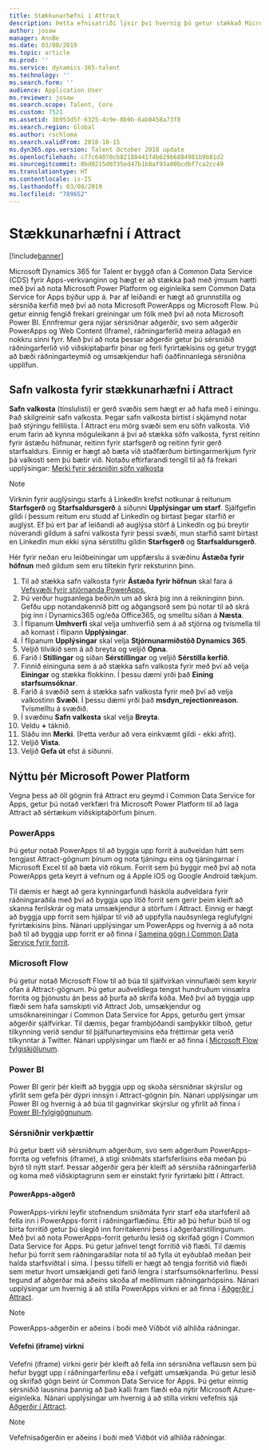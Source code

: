 ```yaml
---
title: Stækkunarhæfni í Attract
description: Þetta efnisatriði lýsir því hvernig þú getur stækkað Microsoft Dynamics 365 for Talent - Attract-forritið með því að nota Microsoft Power platform.
author: josaw
manager: AnnBe
ms.date: 03/08/2019
ms.topic: article
ms.prod: ''
ms.service: dynamics-365-talent
ms.technology: ''
ms.search.form: ''
audience: Application User
ms.reviewer: josaw
ms.search.scope: Talent, Core
ms.custom: 7521
ms.assetid: 3b953d5f-6325-4c9e-8b9b-6ab0458a73f8
ms.search.region: Global
ms.author: rschloma
ms.search.validFrom: 2018-10-15
ms.dyn365.ops.version: Talent October 2018 update
ms.openlocfilehash: c77c64070cb82180441f4b629b6884981b9b81d2
ms.sourcegitcommit: 0bd0215d0735ed47b1b8af93a80bcdbf7ca2cc49
ms.translationtype: HT
ms.contentlocale: is-IS
ms.lasthandoff: 03/08/2019
ms.locfileid: "789652"
---
```

# <a name="extensibility-in-attract"></a>Stækkunarhæfni í Attract

[!include[banner](../includes/banner.md)]

Microsoft Dynamics 365 for Talent er byggð ofan á Common Data Service (CDS) fyrir Apps-verkvanginn og hægt er að stækka það með ýmsum hætti með því að nota Microsoft Power Platform og eiginleika sem Common Data Service for Apps býður upp á. Þar af leiðandi er hægt að grunnstilla og sérsníða kerfið með því að nota Microsoft PowerApps og Microsoft Flow. Þú getur einnig fengið frekari greiningar um fólk með því að nota Microsoft Power BI. Ennfremur gera nýjar sérsniðnar aðgerðir, svo sem aðgerðir PowerApps og Web Content (Iframe), ráðningarferlið meira aðlagað en nokkru sinni fyrr. Með því að nota þessar aðgerðir getur þú sérsniðið ráðningarferlið við viðskiptaþarfir þínar og ferli fyrirtækisins og getur tryggt að bæði ráðningarteymið og umsækjendur hafi óaðfinnanlega sérsniðna upplifun.

## <a name="extending-option-sets-in-attract"></a>Safn valkosta fyrir stækkunarhæfni í Attract

**Safn valkosta** (tínslulisti) er gerð svæðis sem hægt er að hafa með í einingu. Það skilgreinir safn valkosta. Þegar safn valkosta birtist í skjámynd notar það stýringu fellilista.  Í Attract eru mörg svæði sem eru söfn valkosta.  Við erum farin að kynna möguleikann á því að stækka söfn valkosta, fyrst reitinn fyrir ástæðu höfnunar, reitinn fyrir starfsgerð og reitinn fyrir gerð starfsaldurs.   Einnig er hægt að bæta við staðfærðum birtingarmerkjum fyrir þá valkosti sem þú bætir við.  Notaðu eftirfarandi tengil til að fá frekari upplýsingar: [Merki fyrir sérsniðin söfn valkosta](https://docs.microsoft.com/en-us/poweapps/developer/common-data-service/customize-labels-suport-multiple-languages)

> [!NOTE]
> Virknin fyrir auglýsingu starfs á LinkedIn krefst notkunar á reitunum **Starfsgerð** og **Starfsaldursgerð** á síðunni **Upplýsingar um starf**. Sjálfgefin gildi í þessum reitum eru studd af LinkedIn og birtast þegar starfið er auglýst. Ef þú ert þar af leiðandi að auglýsa störf á LinkedIn og þú breytir núverandi gildum á safni valkosta fyrir þessi svæði, mun starfið samt birtast en LinkedIn mun ekki sýna sérstilltu gildin **Starfsgerð** og **Starfsaldursgerð**.  

Hér fyrir neðan eru leiðbeiningar um uppfærslu á svæðinu **Ástæða fyrir höfnun** með gildum sem eru tiltekin fyrir reksturinn þinn.  

1. Til að stækka safn valkosta fyrir **Ástæða fyrir höfnun** skal fara á [Vefsvæði fyrir stjórnanda PowerApps.](Https://admin.powerapps.microsoft.com)
2. Þú verður hugsanlega beðin/n um að skrá þig inn á reikninginn þinn. Gefðu upp notandakennið þitt og aðgangsorð sem þú notar til að skrá þig inn í Dynamics365 og/eða Office365, og smelltu síðan á **Næsta**.
3. Í flipanum **Umhverfi** skal velja umhverfið sem á að stjórna og tvísmella til að komast í flipann **Upplýsingar**.
4. Í flipanum **Upplýsingar** skal velja **Stjórnunarmiðstöð Dynamics 365**.
5. Veljið tilvikið sem á að breyta og veljið **Opna**.
6. Farið í **Stillingar** og síðan **Sérstillingar** og veljið **Sérstilla kerfið**.
7. Finnið eininguna sem á að stækka safn valkosta fyrir með því að velja **Einingar** og stækka flokkinn. Í þessu dæmi yrði það **Eining starfsumsóknar**.
8. Farið á svæðið sem á stækka safn valkosta fyrir með því að velja valkostinn **Svæði**. Í þessu dæmi yrði það **msdyn_rejectionreason**. Tvísmelltu á svæðið.
9. Í svæðinu **Safn valkosta** skal velja **Breyta**.
10. Veldu **+** táknið.
11. Sláðu inn **Merki**.  (Þetta verður að vera einkvæmt gildi - ekki afrit).
12. Veljið **Vista**.
13. Veljið **Gefa út** efst á síðunni.

## <a name="take-advantage-of-the-microsoft-power-platform"></a>Nýttu þér Microsoft Power Platform 

Vegna þess að öll gögnin frá Attract eru geymd í Common Data Service for Apps, getur þú notað verkfæri frá Microsoft Power Platform til að laga Attract að sértækum viðskiptaþörfum þínum.

### <a name="powerapps"></a>PowerApps

Þú getur notað PowerApps til að byggja upp forrit á auðveldan hátt sem tengjast Attract-gögnum þínum og nota tjáningu eins og tjáningarnar í Microsoft Excel til að bæta við rökum. Forrit sem þú byggir með því að nota PowerApps geta keyrt á vefnum og á Apple iOS og Google Android tækjum.

Til dæmis er hægt að gera kynningarfundi háskóla auðveldara fyrir ráðningaraðila með því að byggja upp lítið forrit sem gerir þeim kleift að skanna ferilskrár og mata umsækjendur á störfum í Attract. Einnig er hægt að byggja upp forrit sem hjálpar til við að uppfylla nauðsynlega reglufylgni fyrirtækisins þíns. Nánari upplýsingar um PowerApps og hvernig á að nota það til að byggja upp forrit er að finna í [Sameina gögn í Common Data Service fyrir forrit](https://docs.microsoft.com/en-us/powerapps).

### <a name="microsoft-flow"></a>Microsoft Flow 

Þú getur notað Microsoft Flow til að búa til sjálfvirkan vinnuflæði sem keyrir ofan á Attract-gögnum. Þú getur auðveldlega tengst hundruðum vinsælra forrita og þjónustu án þess að þurfa að skrifa kóða. Með því að byggja upp flæði sem hafa samskipti við Attract Job, umsækjendur og umsóknareiningar í Common Data Service for Apps, geturðu gert ýmsar aðgerðir sjálfvirkar. Til dæmis, þegar frambjóðandi samþykkir tilboð, getur tilkynning verið sendur til þjálfunarteymisins eða fréttirnar geta verið tilkynntar á Twitter. Nánari upplýsingar um flæði er að finna í [Microsoft Flow fylgiskjölunum](https://docs.microsoft.com/en-us/flow/).

### <a name="power-bi"></a>Power BI

Power BI gerir þér kleift að byggja upp og skoða sérsniðnar skýrslur og yfirlit sem gefa þér dýpri innsýn í Attract-gögnin þín. Nánari upplýsingar um Power BI og hvernig á að búa til gagnvirkar skýrslur og yfirlit að finna í [Power BI-fylgigögnunum](https://docs.microsoft.com/en-us/power-bi/).

### <a name="custom-activities"></a>Sérsniðnir verkþættir 

Þú getur bætt við sérsniðnum aðgerðum, svo sem aðgerðum PowerApps-forrita og vefefnis (iframe), á stigi sniðmáts starfsferlisins eða meðan þú býrð til nýtt starf. Þessar aðgerðir gera þér kleift að sérsníða ráðningarferlið og koma með viðskiptagrunn sem er einstakt fyrir fyrirtæki þitt í Attract.

#### <a name="powerapps-activity"></a>PowerApps-aðgerð 

PowerApps-virkni leyfir stofnendum sniðmáta fyrir starf eða starfsferil að fella inn í PowerApps-forrit í ráðningarflæðinu. Eftir að þú hefur búið til og birta forritið getur þú slegið inn forritakenni þess í aðgerðarstillingunum. Með því að nota PowerApps-forrit geturðu lesið og skrifað gögn í Common Data Service for Apps. Þú getur jafnvel tengt forritið við flæði. Til dæmis hefur þú forrit sem ráðningaraðilar nota til að fylla út eyðublað meðan þeir halda starfsviðtal í síma. Í þessu tilfelli er hægt að tengja forritið við flæði sem metur hvort umsækjandi geti farið lengra í starfsumsóknarferlinu. Þessi tegund af aðgerðar má aðeins skoða af meðlimum ráðningarhópsins. Nánari upplýsingar um hvernig á að stilla PowerApps virkni er að finna í [Aðgerðir í Attract](./activities-attract.md).

> [!NOTE]
> PowerApps-aðgerðin er aðeins í boði með Viðbót við alhliða ráðningar.

#### <a name="web-content-iframe-activity"></a>Vefefni (iframe) virkni

Vefefni (iframe) virkni gerir þér kleift að fella inn sérsniðna veflausn sem þú hefur byggt upp í ráðningarferlinu eða í vefgátt umsækjanda. Þú getur lesið og skrifað gögn beint úr Common Data Service for Apps. Þú getur einnig sérsniðið lausnina þannig að það kalli fram flæði eða nýtir Microsoft Azure-eiginleika. Nánari upplýsingar um hvernig á að stilla virkni vefefnis sjá [Aðgerðir í Attract](./activities-attract.md).

> [!NOTE]
> Vefefnisaðgerðin er aðeins í boði með Viðbót við alhliða ráðningar.
